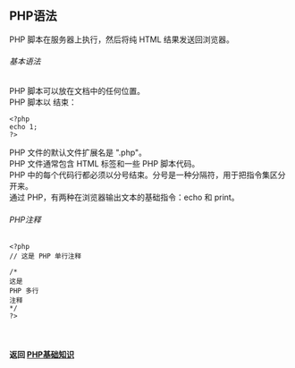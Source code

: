## PHP语法
PHP 脚本在服务器上执行，然后将纯 HTML 结果发送回浏览器。
###### 基本语法
PHP 脚本可以放在文档中的任何位置。  
PHP 脚本以 <?php 开始，以 ?> 结束：
```
<?php
echo 1;
?>
```
PHP 文件的默认文件扩展名是 ".php"。  
PHP 文件通常包含 HTML 标签和一些 PHP 脚本代码。  
PHP 中的每个代码行都必须以分号结束。分号是一种分隔符，用于把指令集区分开来。  
通过 PHP，有两种在浏览器输出文本的基础指令：echo 和 print。
###### PHP注释
```
<?php
// 这是 PHP 单行注释

/*
这是
PHP 多行
注释
*/
?>
```

<br>

#### 返回 [PHP基础知识](../PHP基础知识.md)